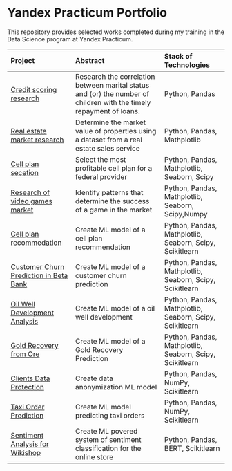 # Yandex Practicum Portfolio

This repository provides selected works completed during my training in the Data Science program at Yandex Practicum.


| Project                 | Abstract               | Stack of Technologies       |
| :--------------------  | :---------------------|:---------------------------|
| [Credit scoring research](https://github.com/Shurgalivan/Portfolio/tree/main/Credit%20Scoring) | Research the  correlation between marital status and (or) the number of children with the timely repayment of loans. | Python, Pandas |
| [Real estate market research](https://github.com/Shurgalivan/Portfolio/tree/main/Real%20Estate%20SPb) |  Determine the market value of properties using a dataset from a real estate sales service | Python, Pandas, Mathplotlib |
| [Cell plan secetion](https://github.com/Shurgalivan/Portfolio/tree/main/Cell%20Plan%20Selection) |  Select the most profitable cell plan for a federal provider | Python, Pandas, Mathplotlib, Seaborn, Scipy | 
| [Research of video games market](https://github.com/Shurgalivan/Portfolio/tree/main/Video%20Games%20Research) |  Identify patterns that determine the success of a game in the market | Python, Pandas, Mathplotlib, Seaborn, Scipy,Numpy | 
| [Cell plan recommedation](https://github.com/Shurgalivan/Portfolio/tree/main/Cell%20Plan%20Recommendation) |  Create ML model of a cell plan recommendation | Python, Pandas, Mathplotlib, Seaborn, Scipy, Scikitlearn | 
| [Customer Churn Prediction in Beta Bank](https://github.com/Shurgalivan/Portfolio/tree/main/Bank%20Customer%20Churn) |  Create ML model of a customer churn prediction | Python, Pandas, Mathplotlib, Seaborn, Scipy, Scikitlearn | 
| [Oil Well Development Analysis](https://github.com/Shurgalivan/Portfolio/tree/main/Oil%20Well%20development) |  Create ML model of a oil well development | Python, Pandas, Mathplotlib, Seaborn, Scipy, Scikitlearn | 
| [Gold Recovery from Ore](https://github.com/Shurgalivan/Portfolio/tree/main/Gold%20Recovery) |  Create ML model of a Gold Recovery Prediction | Python, Pandas, Mathplotlib, Seaborn, Scipy, Scikitlearn | 
| [Clients Data Protection](https://github.com/Shurgalivan/Portfolio/tree/main/Clients%20Data%20Protection) |  Create data anonymization ML model| Python, Pandas, NumPy, Scikitlearn | 
| [Taxi Order Prediction](https://github.com/Shurgalivan/Portfolio/tree/main/Taxi%20Order%20Forecasting) |  Create ML model predicting taxi orders | Python, Pandas, NumPy, Scikitlearn |
| [Sentiment Analysis for Wikishop](https://github.com/Shurgalivan/Portfolio/tree/main/Taxi%20Order%20Forecasting) |  Create ML povered system of sentiment classification for the online store | Python, Pandas, BERT, Scikitlearn |


